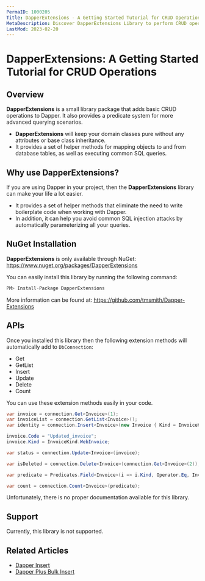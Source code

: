 ```yaml
---
PermaID: 1000205
Title: DapperExtensions - A Getting Started Tutorial for CRUD Operations
MetaDescription: Discover DapperExtensions Library to perform CRUD operations such as Get, GetList, Insert, Update, Delete, Count. Learn about DapperExtensions limitations and how to install it with NuGet.
LastMod: 2023-02-20
---
```


# DapperExtensions: A Getting Started Tutorial for CRUD Operations

## Overview

**DapperExtensions** is a small library package that adds basic CRUD operations to Dapper. It also provides a predicate system for more advanced querying scenarios. 

 - **DapperExtensions** will keep your domain classes pure without any attributes or base class inheritance.
 - It provides a set of helper methods for mapping objects to and from database tables, as well as executing common SQL queries.

## Why use DapperExtensions?

If you are using Dapper in your project, then the **DapperExtensions** library can make your life a lot easier. 

 - It provides a set of helper methods that eliminate the need to write boilerplate code when working with Dapper. 
 - In addition, it can help you avoid common SQL injection attacks by automatically parameterizing all your queries.

## NuGet Installation

**DapperExtensions** is only available through NuGet: <a href="https://www.nuget.org/packages/DapperExtensions" target="_blank">https://www.nuget.org/packages/DapperExtensions</a>

You can easily install this library by running the following command:

```csharp
PM> Install-Package DapperExtensions 
```

More information can be found at: <a href="https://github.com/tmsmith/Dapper-Extensions" target="_blank">https://github.com/tmsmith/Dapper-Extensions</a>

## APIs

Once you installed this library then the following extension methods will automatically add to `DbConnection`:

- Get
- GetList
- Insert
- Update
- Delete
- Count

You can use these extension methods easily in your code.

```csharp
var invoice = connection.Get<Invoice>(1);
var invoiceList = connection.GetList<Invoice>();
var identity = connection.Insert<Invoice>(new Invoice { Kind = InvoiceKind.WebInvoice, Code = "Insert_Single_1" });

invoice.Code = "Updated_invoice";
invoice.Kind = InvoiceKind.WebInvoice;

var status = connection.Update<Invoice>(invoice);

var isDeleted = connection.Delete<Invoice>(connection.Get<Invoice>(2));

var predicate = Predicates.Field<Invoice>(i => i.Kind, Operator.Eq, InvoiceKind.WebInvoice);

var count = connection.Count<Invoice>(predicate);
```

Unfortunately, there is no proper documentation available for this library.

## Support

Currently, this library is not supported.

## Related Articles

- [Dapper Insert](/execute#example-execute-insert)
- [Dapper Plus Bulk Insert](/bulk-insert)
